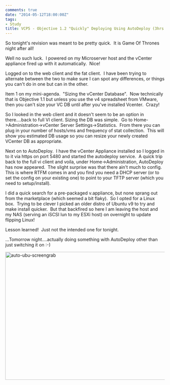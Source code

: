 ```yaml
---
comments: true
date: "2014-05-12T18:00:00Z"
tags:
- Study
title: VCP5 - Objective 1.2 "Quickly" Deploying Using AutoDeploy (3hrs later!!! ;-)
---
```

So tonight's revision was meant to be pretty quick.  It is Game Of Thrones night after all!

Well no such luck.  I powered on my Microserver host and the vCenter appliance fired up with it automatically.  Nice!

Logged on to the web client and the fat client.  I have been trying to alternate between the two to make sure I can spot any differences, or things you can't do in one but can in the other.

Item 1 on my mini-agenda.  "Sizing the vCenter Database".  Now technically that is Objective 1.1 but unless you use the v4 spreadsheet from VMware, then you can't size your VC DB until after you've installed Vcenter.  Crazy!

So I looked in the web client and it doesn't seem to be an option in there....back to full VI client.
Sizing the DB was simple.  Go to Home-&gt;Administration-&gt;vCenter Server Settings-&gt;Statistics.  From there you can plug in your number of hosts/vms and frequency of stat collection.  This will show you estimated DB usage so you can resize your newly created VCenter DB as appropriate.

Next on to AutoDeploy.  I have the vCenter Appliance installed so I logged in to it via https on port 5480 and started the autodeploy service.  A quick trip back to the full vi client and voila, under Home-&gt;Administration, AutoDeploy has now appeared.  The slight surprise was that there ain't much to config.  This is where RTFM comes in and you find you need a DHCP server (or to set the config on your existing one) to point to your TFTP server (which you need to setup/install).

I did a quick search for a pre-packaged v.appliance, but none sprang out from the marketplace (which seemed a bit flaky).  So I opted for a Linux box.  Trying to be clever I picked an older distro of Ubuntu v9 to try and make install quicker.  But that backfired so here I am leaving the host and my NAS (serving an iSCSI lun to my ESXi host) on overnight to update flipping Linux!

Lesson learned!  Just not the intended one for tonight.

...Tomorrow night....actually doing something with AutoDeploy other than just switching it on :-)

<a href="http://chrisneale.files.wordpress.com/2014/05/auto-ubu-screengrab.png"><img class="aligncenter size-large wp-image-133" src="http://chrisneale.files.wordpress.com/2014/05/auto-ubu-screengrab.png?w=750" alt="auto-ubu-screengrab" width="750" height="405" /></a>

&nbsp;
